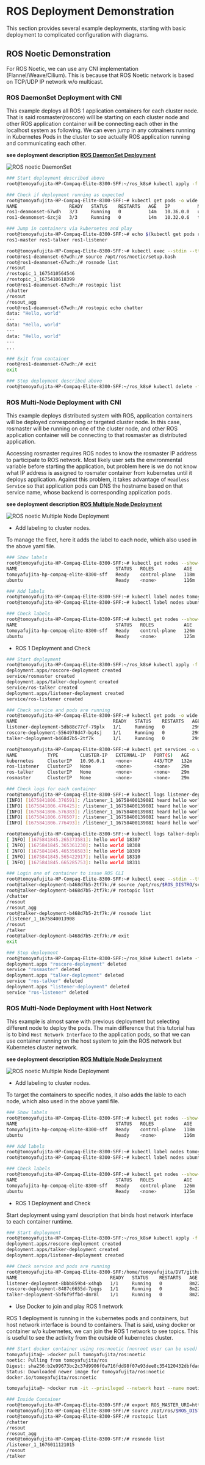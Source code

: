 # ROS Deployment Demonstration

This section provides several example deployments, starting with basic deployment to complicated configuration with diagrams.

## ROS Noetic Demonstration

For ROS Noetic, we can use any CNI implementation (Flannel/Weave/Cilium).
This is because that ROS Noetic network is based on TCP/UDP IP network w/o multicast.

### ROS DaemonSet Deployment with CNI

This example deploys all ROS 1 application containers for each cluster node.
That is said rosmaster(roscore) will be starting on each cluster node and other ROS application container will be connecting each other in the localhost system as following.
We can even jump in any cotnainers running in Kubernetes Pods in the cluster to see actually ROS application running and communicating each other.

**see deployment description [ROS DaemonSet Deployment](./../yaml/ros1-daemonset.yaml)**

![ROS noetic DaemonSet](./../images/ros1_daemonsets.png)

```bash
### Start deployment described above
root@tomoyafujita-HP-Compaq-Elite-8300-SFF:~/ros_k8s# kubectl apply -f ./yaml/ros1-daemonset.yaml

### Check if deployment running as expected
root@tomoyafujita-HP-Compaq-Elite-8300-SFF:~# kubectl get pods -o wide
NAME                   READY   STATUS    RESTARTS   AGE   IP          NODE                                    NOMINATED NODE   READINESS GATES
ros1-deamonset-67wdh   3/3     Running   0          14m   10.36.0.0   ubuntu                                  <none>           <none>
ros1-deamonset-6zcj8   3/3     Running   0          14m   10.32.0.6   tomoyafujita-hp-compaq-elite-8300-sff   <none>           <none>

### Jump in containers via kubernetes and play
root@tomoyafujita-HP-Compaq-Elite-8300-SFF:~# echo $(kubectl get pods ros1-deamonset-67wdh -o jsonpath='{.spec.containers[*].name}')
ros1-master ros1-talker ros1-listener

root@tomoyafujita-HP-Compaq-Elite-8300-SFF:~# kubectl exec --stdin --tty ros1-deamonset-67wdh --container ros1-master -- /bin/bash
root@ros1-deamonset-67wdh:/# source /opt/ros/noetic/setup.bash 
root@ros1-deamonset-67wdh:/# rosnode list
/rosout
/rostopic_1_1675410564546
/rostopic_1_1675410618399
root@ros1-deamonset-67wdh:/# rostopic list
/chatter
/rosout
/rosout_agg
root@ros1-deamonset-67wdh:/# rostopic echo chatter
data: "Hello, world"
---
data: "Hello, world"
---
data: "Hello, world"
---
...

### Exit from container
root@ros1-deamonset-67wdh:/# exit
exit

### Stop deployment described above
root@tomoyafujita-HP-Compaq-Elite-8300-SFF:~/ros_k8s# kubectl delete -f ./yaml/ros1-daemonset.yaml
```

### ROS Multi-Node Deployment with CNI

This example deploys distributed system with ROS, application containers will be deployed corresponding or targeted cluster node.
In this case, rosmaster will be running on one of the cluster node, and other ROS application container will be connecting to that rosmaster as distributed application.

Accessing rosmaster requires ROS nodes to know the rosmaster IP address to participate to ROS network.
Most likely user sets the environmental variable before starting the application, but problem here is we do not know what IP address is assigned to rosmater container from kubernetes until it deploys application.
Against this problem, it takes advantage of `Headless Service` so that application pods can DNS the hostname based on that service name, whose backend is corresponding application pods.

**see deployment description [ROS Multiple Node Deployment](./../yaml/ros1-multinode.yaml)**

![ROS noetic Multiple Node Deployment](./../images/ros1_multiple_node.png)

- Add labeling to cluster nodes.

To manage the fleet, here it adds the label to each node, which also used in the above yaml file.

```bash
### Show labels
root@tomoyafujita-HP-Compaq-Elite-8300-SFF:~# kubectl get nodes --show-labels
NAME                                    STATUS   ROLES           AGE    VERSION   LABELS
tomoyafujita-hp-compaq-elite-8300-sff   Ready    control-plane   118m   v1.25.5   beta.kubernetes.io/arch=amd64,beta.kubernetes.io/os=linux,kubernetes.io/arch=amd64,kubernetes.io/hostname=tomoyafujita-hp-compaq-elite-8300-sff,kubernetes.io/os=linux,node-role.kubernetes.io/control-plane=,node.kubernetes.io/exclude-from-external-load-balancers=
ubuntu                                  Ready    <none>          116m   v1.25.5   beta.kubernetes.io/arch=arm64,beta.kubernetes.io/os=linux,kubernetes.io/arch=arm64,kubernetes.io/hostname=ubuntu,kubernetes.io/os=linux

### Add labels
root@tomoyafujita-HP-Compaq-Elite-8300-SFF:~# kubectl label nodes tomoyafujita-hp-compaq-elite-8300-sff nodetype=master
root@tomoyafujita-HP-Compaq-Elite-8300-SFF:~# kubectl label nodes ubuntu nodetype=worker

### Check labels
root@tomoyafujita-HP-Compaq-Elite-8300-SFF:~# kubectl get nodes --show-labels
NAME                                    STATUS   ROLES           AGE    VERSION   LABELS
tomoyafujita-hp-compaq-elite-8300-sff   Ready    control-plane   126m   v1.25.5   beta.kubernetes.io/arch=amd64,beta.kubernetes.io/os=linux,kubernetes.io/arch=amd64,kubernetes.io/hostname=tomoyafujita-hp-compaq-elite-8300-sff,kubernetes.io/os=linux,node-role.kubernetes.io/control-plane=,node.kubernetes.io/exclude-from-external-load-balancers=,nodetype=master
ubuntu                                  Ready    <none>          125m   v1.25.5   beta.kubernetes.io/arch=arm64,beta.kubernetes.io/os=linux,kubernetes.io/arch=arm64,kubernetes.io/hostname=ubuntu,kubernetes.io/os=linux,nodetype=worker
```

- ROS 1 Deployment and Check

```bash
### Start deployment
root@tomoyafujita-HP-Compaq-Elite-8300-SFF:~/ros_k8s# kubectl apply -f ./yaml/ros1-multinode.yaml
deployment.apps/roscore-deployment created
service/rosmaster created
deployment.apps/talker-deployment created
service/ros-talker created
deployment.apps/listener-deployment created
service/ros-listener created

### Check service and pods are running
root@tomoyafujita-HP-Compaq-Elite-8300-SFF:~# kubectl get pods -o wide
NAME                                   READY   STATUS    RESTARTS   AGE   IP          NODE                                    NOMINATED NODE   READINESS GATES
listener-deployment-5db88c77cf-79plx   1/1     Running   0          29m   10.32.0.5   tomoyafujita-hp-compaq-elite-8300-sff   <none>           <none>
roscore-deployment-5564978d47-bg4sj    1/1     Running   0          29m   10.32.0.4   tomoyafujita-hp-compaq-elite-8300-sff   <none>           <none>
talker-deployment-b468d7b5-2tf7k       1/1     Running   0          29m   10.44.0.1   ubuntu                                  <none>           <none>

root@tomoyafujita-HP-Compaq-Elite-8300-SFF:~# kubectl get services -o wide
NAME           TYPE        CLUSTER-IP   EXTERNAL-IP   PORT(S)   AGE    SELECTOR
kubernetes     ClusterIP   10.96.0.1    <none>        443/TCP   132m   <none>
ros-listener   ClusterIP   None         <none>        <none>    29m    node=listener
ros-talker     ClusterIP   None         <none>        <none>    29m    node=talker
rosmaster      ClusterIP   None         <none>        <none>    29m    node=roscore

### Check logs for each container
root@tomoyafujita-HP-Compaq-Elite-8300-SFF:~# kubectl logs listener-deployment-5db88c77cf-79plx
[INFO] [1675841806.376591]: /listener_1_1675840013908I heard hello world 17918
[INFO] [1675841806.476425]: /listener_1_1675840013908I heard hello world 17919
[INFO] [1675841806.576383]: /listener_1_1675840013908I heard hello world 17920
[INFO] [1675841806.676507]: /listener_1_1675840013908I heard hello world 17921
[INFO] [1675841806.776493]: /listener_1_1675840013908I heard hello world 17922

root@tomoyafujita-HP-Compaq-Elite-8300-SFF:~# kubectl logs talker-deployment-b468d7b5-2tf7k
[ INFO] [1675841845.265373581]: hello world 18307
[ INFO] [1675841845.365361230]: hello world 18308
[ INFO] [1675841845.465356583]: hello world 18309
[ INFO] [1675841845.565422917]: hello world 18310
[ INFO] [1675841845.665285753]: hello world 18311

### Login one of container to issue ROS CLI
root@tomoyafujita-HP-Compaq-Elite-8300-SFF:~# kubectl exec --stdin --tty talker-deployment-b468d7b5-2tf7k -- /bin/bash
root@talker-deployment-b468d7b5-2tf7k:/# source /opt/ros/$ROS_DISTRO/setup.bash
root@talker-deployment-b468d7b5-2tf7k:/# rostopic list
/chatter
/rosout
/rosout_agg
root@talker-deployment-b468d7b5-2tf7k:/# rosnode list
/listener_1_1675840013908
/rosout
/talker
root@talker-deployment-b468d7b5-2tf7k:/# exit
exit

### Stop deployment
root@tomoyafujita-HP-Compaq-Elite-8300-SFF:~/ros_k8s# kubectl delete -f ./yaml/ros1-multinode.yaml
deployment.apps "roscore-deployment" deleted
service "rosmaster" deleted
deployment.apps "talker-deployment" deleted
service "ros-talker" deleted
deployment.apps "listener-deployment" deleted
service "ros-listener" deleted
```

### ROS Multi-Node Deployment with Host Network

This example is almost same with previous deployment but selecting different node to deploy the pods.
The main difference that this tutorial has is to bind `Host Network Interface` to the application pods, so that we can use container running on the host system to join the ROS network but Kubernetes cluster network.

**see deployment description [ROS Multiple Node Deployment](./../yaml/ros1-multinode-hostnic.yaml)**

![ROS noetic Multiple Node Deployment](./../images/ros1_multiple_node_hostnic.png)

- Add labeling to cluster nodes.

To target the containers to specific nodes, it also adds the lable to each node, which also used in the above yaml file.

```bash
### Show labels
root@tomoyafujita-HP-Compaq-Elite-8300-SFF:~# kubectl get nodes --show-labels
NAME                                    STATUS   ROLES           AGE    VERSION   LABELS
tomoyafujita-hp-compaq-elite-8300-sff   Ready    control-plane   118m   v1.25.5   beta.kubernetes.io/arch=amd64,beta.kubernetes.io/os=linux,kubernetes.io/arch=amd64,kubernetes.io/hostname=tomoyafujita-hp-compaq-elite-8300-sff,kubernetes.io/os=linux,node-role.kubernetes.io/control-plane=,node.kubernetes.io/exclude-from-external-load-balancers=
ubuntu                                  Ready    <none>          116m   v1.25.5   beta.kubernetes.io/arch=arm64,beta.kubernetes.io/os=linux,kubernetes.io/arch=arm64,kubernetes.io/hostname=ubuntu,kubernetes.io/os=linux

### Add labels
root@tomoyafujita-HP-Compaq-Elite-8300-SFF:~# kubectl label nodes tomoyafujita-hp-compaq-elite-8300-sff nodetype=master
root@tomoyafujita-HP-Compaq-Elite-8300-SFF:~# kubectl label nodes ubuntu nodetype=worker

### Check labels
root@tomoyafujita-HP-Compaq-Elite-8300-SFF:~# kubectl get nodes --show-labels
NAME                                    STATUS   ROLES           AGE    VERSION   LABELS
tomoyafujita-hp-compaq-elite-8300-sff   Ready    control-plane   126m   v1.25.5   beta.kubernetes.io/arch=amd64,beta.kubernetes.io/os=linux,kubernetes.io/arch=amd64,kubernetes.io/hostname=tomoyafujita-hp-compaq-elite-8300-sff,kubernetes.io/os=linux,node-role.kubernetes.io/control-plane=,node.kubernetes.io/exclude-from-external-load-balancers=,nodetype=master
ubuntu                                  Ready    <none>          125m   v1.25.5   beta.kubernetes.io/arch=arm64,beta.kubernetes.io/os=linux,kubernetes.io/arch=arm64,kubernetes.io/hostname=ubuntu,kubernetes.io/os=linux,nodetype=worker
```

- ROS 1 Deployment and Check

Start deployment using yaml description that binds host network interface to each container runtime.

```bash
### Start deployment
root@tomoyafujita-HP-Compaq-Elite-8300-SFF:~/ros_k8s# kubectl apply -f ./yaml/ros1-multinode-hostnic.yaml
deployment.apps/roscore-deployment created
deployment.apps/talker-deployment created
deployment.apps/listener-deployment created

### Check service and pods are running
root@tomoyafujita-HP-Compaq-Elite-8300-SFF:/home/tomoyafujita/DVT/github.com/fujitatomoya/ros_k8s/yaml# kubectl get pods
NAME                                  READY   STATUS    RESTARTS   AGE
listener-deployment-8bbb859b4-x4hqb   1/1     Running   0          8m22s
roscore-deployment-8487c6655d-7pqgs   1/1     Running   0          8m22s
talker-deployment-5bf6f9ffbd-dmr8l    1/1     Running   0          8m22s
```

- Use Docker to join and play ROS 1 network

ROS 1 deployment is running in the kubernetes pods and containers, but host network interface is bound to containers.
That is said, using docker or container w/o kubernetes, we can join the ROS 1 network to see topics.
This is useful to see the activity from the outside of kubernetes cluster.

```bash
### Start docker container using ros:noetic (nonroot user can be used)
tomoyafujita@~ >docker pull tomoyafujita/ros:noetic
noetic: Pulling from tomoyafujita/ros
Digest: sha256:b2e99673bc2c37d9906f0a716fdd98f07e93dee8c354120432dbfdad97087b23
Status: Downloaded newer image for tomoyafujita/ros:noetic
docker.io/tomoyafujita/ros:noetic

tomoyafujita@~ >docker run -it --privileged --network host --name noetic-docker  tomoyafujita/ros:noetic

### Inside Container
root@tomoyafujita-HP-Compaq-Elite-8300-SFF:/# export ROS_MASTER_URI=http://tomoyafujita-HP-Compaq-Elite-8300-SFF:11311
root@tomoyafujita-HP-Compaq-Elite-8300-SFF:/# source /opt/ros/$ROS_DISTRO/setup.bash
root@tomoyafujita-HP-Compaq-Elite-8300-SFF:/# rostopic list
/chatter
/rosout
/rosout_agg
root@tomoyafujita-HP-Compaq-Elite-8300-SFF:/# rosnode list
/listener_1_1676011121015
/rosout
/talker
```